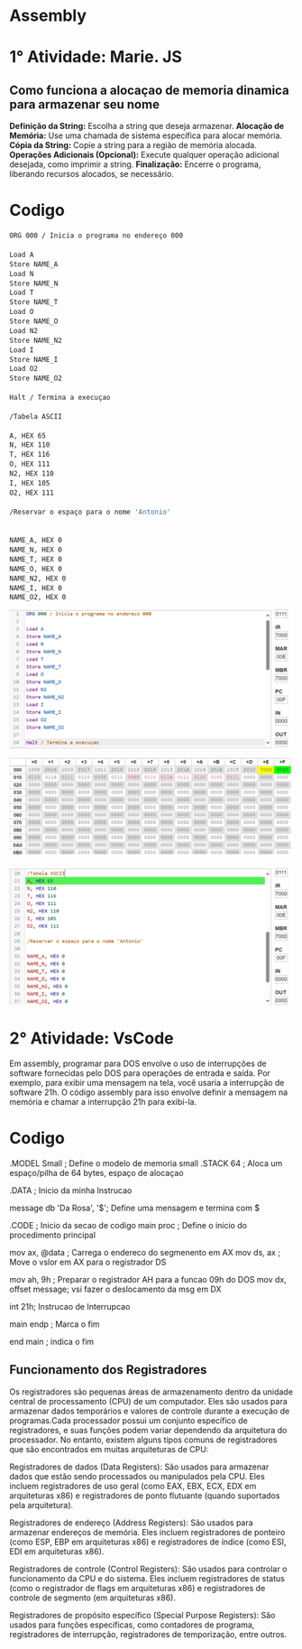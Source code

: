 # Assembly

# 1° Atividade: Marie. JS

## Como funciona a alocaçao de memoria dinamica para armazenar seu nome 


**Definição da String:** Escolha a string que deseja armazenar.
**Alocação de Memória:** Use uma chamada de sistema específica para alocar memória.
**Cópia da String:** Copie a string para a região de memória alocada.
**Operações Adicionais (Opcional):** Execute qualquer operação adicional desejada, como imprimir a string.
**Finalização:** Encerre o programa, liberando recursos alocados, se necessário.

# Codigo 

``` sh 
ORG 000 / Inicia o programa no endereço 000

Load A
Store NAME_A
Load N
Store NAME_N
Load T
Store NAME_T
Load O
Store NAME_O
Load N2
Store NAME_N2
Load I
Store NAME_I
Load O2
Store NAME_O2

Halt / Termina a execuçao

/Tabela ASCII

A, HEX 65
N, HEX 110
T, HEX 116
O, HEX 111
N2, HEX 110
I, HEX 105
O2, HEX 111

/Reservar o espaço para o nome 'Antonio'


NAME_A, HEX 0
NAME_N, HEX 0
NAME_T, HEX 0
NAME_O, HEX 0
NAME_N2, HEX 0
NAME_I, HEX 0
NAME_O2, HEX 0
```  


![alt text](Captura1.png)

![alt text](Captura2.png)

![alt text](Captura3.png)

# 2° Atividade: VsCode

Em assembly, programar para DOS envolve o uso de interrupções de software fornecidas pelo DOS para operações de entrada e saída. Por exemplo, para exibir uma mensagem na tela, você usaria a interrupção de software 21h. O código assembly para isso envolve definir a mensagem na memória e chamar a interrupção 21h para exibi-la.


# Codigo 
.MODEL Small ; Define o modelo de memoria small 
.STACK 64 ; Aloca um espaço/pilha de 64 bytes, espaço de alocaçao

.DATA ; Inicio da minha Instrucao

message db 'Da Rosa', '$'; Define uma mensagem e termina com $

.CODE ;  Inicio da secao de codigo
main proc ; Define o inicio do procedimento principal

mov ax, @data ; Carrega o endereco do segmenento em AX
mov ds, ax ; Move o vslor em AX para o registrador DS

mov ah, 9h ; Preparar o registrador AH para a funcao 09h do DOS
mov dx, offset message; vsi fazer o deslocamento da msg em DX

int 21h; Instrucao de Interrupcao

main endp ; Marca o fim 

end main ; indica o fim 

## Funcionamento dos Registradores

Os registradores são pequenas áreas de armazenamento dentro da unidade central de processamento (CPU) de um computador. Eles são usados para armazenar dados temporários e valores de controle durante a execução de programas.Cada processador possui um conjunto específico de registradores, e suas funções podem variar dependendo da arquitetura do processador. No entanto, existem alguns tipos comuns de registradores que são encontrados em muitas arquiteturas de CPU:

Registradores de dados (Data Registers): São usados para armazenar dados que estão sendo processados ou manipulados pela CPU. Eles incluem registradores de uso geral (como EAX, EBX, ECX, EDX em arquiteturas x86) e registradores de ponto flutuante (quando suportados pela arquitetura).

Registradores de endereço (Address Registers): São usados para armazenar endereços de memória. Eles incluem registradores de ponteiro (como ESP, EBP em arquiteturas x86) e registradores de índice (como ESI, EDI em arquiteturas x86).

Registradores de controle (Control Registers): São usados para controlar o funcionamento da CPU e do sistema. Eles incluem registradores de status (como o registrador de flags em arquiteturas x86) e registradores de controle de segmento (em arquiteturas x86).

Registradores de propósito específico (Special Purpose Registers): São usados para funções específicas, como contadores de programa, registradores de interrupção, registradores de temporização, entre outros.

